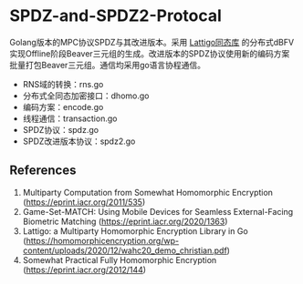 # SPDZ-and-SPDZ2-Protocal

Golang版本的MPC协议SPDZ与其改进版本。采用 [Lattigo同态库](https://github.com/tuneinsight/lattigo) 的分布式dBFV实现Offline阶段Beaver三元组的生成。改进版本的SPDZ协议使用新的编码方案批量打包Beaver三元组。通信均采用go语言协程通信。

- RNS域的转换：rns.go
- 分布式全同态加密接口：dhomo.go
- 编码方案：encode.go
- 线程通信：transaction.go
- SPDZ协议：spdz.go
- SPDZ改进版本协议：spdz2.go

## References

1. Multiparty Computation from Somewhat Homomorphic Encryption (https://eprint.iacr.org/2011/535)
2. Game-Set-MATCH: Using Mobile Devices for Seamless External-Facing Biometric Matching (https://eprint.iacr.org/2020/1363)
3. Lattigo: a Multiparty Homomorphic Encryption Library in Go (https://homomorphicencryption.org/wp-content/uploads/2020/12/wahc20_demo_christian.pdf)
4. Somewhat Practical Fully Homomorphic Encryption (https://eprint.iacr.org/2012/144)
